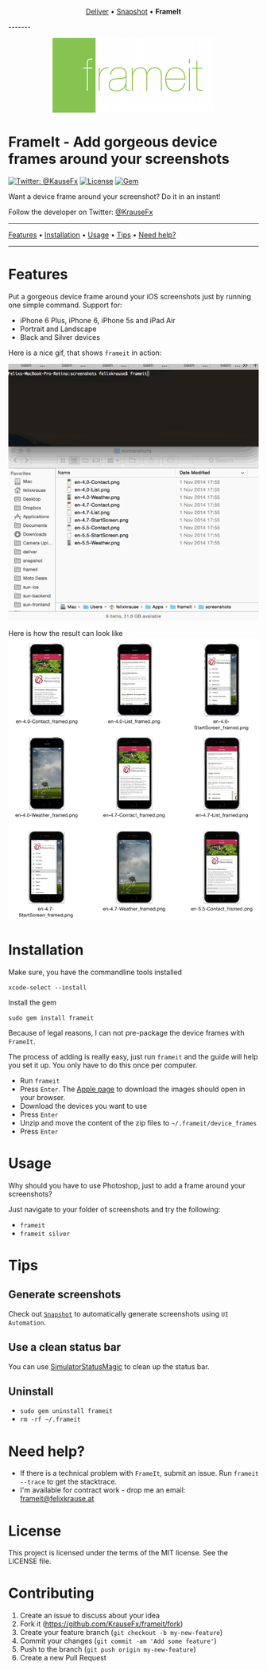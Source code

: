 <p align="center">
  <a href="https://github.com/KrauseFx/deliver">Deliver</a> &bull; 
  <a href="https://github.com/KrauseFx/snapshot">Snapshot</a> &bull; 
  <b>FrameIt</b>
</p>
-------

<p align="center">
    <img src="assets/frameit.png">
</p>

FrameIt - Add gorgeous device frames around your screenshots
============

[![Twitter: @KauseFx](https://img.shields.io/badge/contact-@KrauseFx-blue.svg?style=flat)](https://twitter.com/KrauseFx)
[![License](http://img.shields.io/badge/license-MIT-green.svg?style=flat)](https://github.com/KrauseFx/frameit/blob/master/LICENSE)
[![Gem](https://img.shields.io/gem/v/frameit.svg?style=flat)](http://rubygems.org/gems/frameit)

Want a device frame around your screenshot? Do it in an instant!

Follow the developer on Twitter: [@KrauseFx](https://twitter.com/KrauseFx)


-------
[Features](#features) &bull;
[Installation](#installation) &bull;
[Usage](#usage) &bull;
[Tips](#tips) &bull;
[Need help?](#need-help)

-------


# Features

Put a gorgeous device frame around your iOS screenshots just by running one simple command. Support for:
- iPhone 6 Plus, iPhone 6, iPhone 5s and iPad Air
- Portrait and Landscape
- Black and Silver devices

Here is a nice gif, that shows ```frameit``` in action:

![assets/FrameitGit.gif](assets/FrameitGit.gif)

Here is how the result can look like
![assets/Overview.png](assets/Overview.png)

# Installation

Make sure, you have the commandline tools installed

    xcode-select --install

Install the gem

    sudo gem install frameit

Because of legal reasons, I can not pre-package the device frames with ```FrameIt```.

The process of adding is really easy, just run ```frameit``` and the guide will help you set it up.
You only have to do this once per computer.

- Run ```frameit```
- Press ```Enter```. The [Apple page](https://developer.apple.com/app-store/marketing/guidelines/#images) to download the images should open in your browser.
- Download the devices you want to use
- Press ```Enter```
- Unzip and move the content of the zip files to ```~/.frameit/device_frames```
- Press ```Enter```
  
# Usage

Why should you have to use Photoshop, just to add a frame around your screenshots?

Just navigate to your folder of screenshots and try the following:

- ```frameit```
- ```frameit silver```

# Tips

## Generate screenshots
Check out [```Snapshot```](https://github.com/KrauseFx/snapshot) to automatically generate screenshots using ```UI Automation```.

## Use a clean status bar
You can use [SimulatorStatusMagic](https://github.com/shinydevelopment/SimulatorStatusMagic) to clean up the status bar.

## Uninstall
- ```sudo gem uninstall frameit```
- ```rm -rf ~/.frameit```

# Need help?
- If there is a technical problem with ```FrameIt```, submit an issue. Run ```frameit --trace``` to get the stacktrace.
- I'm available for contract work - drop me an email: frameit@felixkrause.at

# License
This project is licensed under the terms of the MIT license. See the LICENSE file.

# Contributing

1. Create an issue to discuss about your idea
2. Fork it (https://github.com/KrauseFx/frameit/fork)
3. Create your feature branch (`git checkout -b my-new-feature`)
4. Commit your changes (`git commit -am 'Add some feature'`)
5. Push to the branch (`git push origin my-new-feature`)
6. Create a new Pull Request

